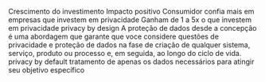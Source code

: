 Crescimento do investimento
Impacto positivo
Consumidor confia mais em empresas que investem em privacidade
Ganham de 1 a 5x o que investem em privacidade
privacy by design
    A proteção de dados desde a concepção é uma abordagem que garante que voce considere questões de privacidade e proteção de dados na fase de criação de qualquer sistema, serviço, produto ou processo e, em seguida, ao longo do ciclo de vida.
privacy by default
    tratamento de apenas os dados necessários para atingir seu objetivo específico
